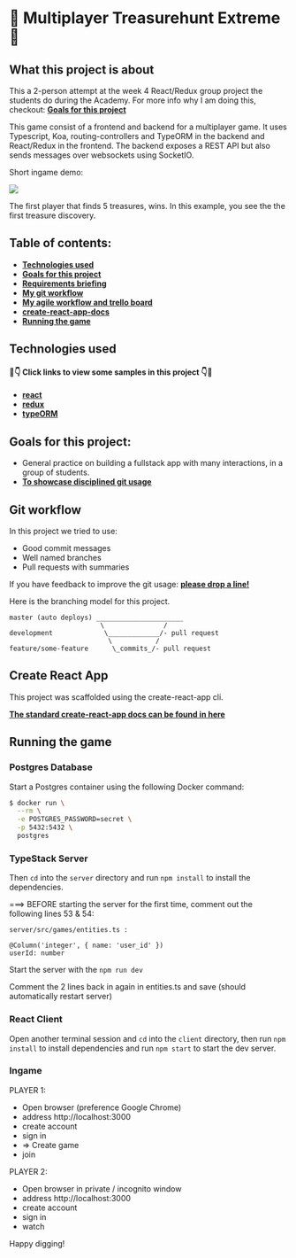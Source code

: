 # 🐶 Multiplayer Treasurehunt Extreme 🐶

## What this project is about

This a 2-person attempt at the week 4 React/Redux group project the students do during the Academy. For more info why I am doing this, checkout: **[Goals for this project](#goals-for-this-project)**

This game consist of a frontend and backend for a multiplayer game. It uses Typescript, Koa, routing-controllers and TypeORM in the backend and React/Redux in the frontend. The backend exposes a REST API but also sends messages over websockets using SocketIO. 

Short ingame demo: 

![](TREASUREHUNT_EXTREME_DEMO.gif)

The first player that finds 5 treasures, wins. In this example, you see the the first treasure discovery.

## Table of contents:

- **[Technologies used](#technologies-used)**
- **[Goals for this project](#goals-for-this-project)**
- **[Requirements briefing](#requirements)**
- **[My git workflow](#my-git-workflow)**
- **[My agile workflow and trello board](#my-agile-workflow-and-trello-board)**
- **[create-react-app-docs](#create-react-app)**
- **[Running the game](#running-the-game)**

## Technologies used

#### 👀👇 Click links to view some samples in this project 👇👀

- **[react](./client/src/components/GameDetails.js)**  
- **[redux](./client/src/reducers/games.js)**  
- **[typeORM](./server/src/games/controller.ts)**  

## Goals for this project:

- General practice on building a fullstack app with many interactions, in a group of students.
- **[To showcase disciplined git usage](#git-workflow)**

## Git workflow

In this project we tried to use:

- Good commit messages
- Well named branches
- Pull requests with summaries

If you have feedback to improve the git usage: **[please drop a line!](https://www.linkedin.com/in/martin-braun-100/)** 

Here is the branching model for this project.

```
master (auto deploys) ______________________
                       \               /
development             \_____________/- pull request
                         \           /
feature/some-feature      \_commits_/- pull request
```

## Create React App

This project was scaffolded using the create-react-app cli. 

**[The standard create-react-app docs can be found in here](./create-react-app-docs.md)**



## Running the game

### Postgres Database

Start a Postgres container using the following Docker command:

```bash
$ docker run \
  --rm \
  -e POSTGRES_PASSWORD=secret \
  -p 5432:5432 \
  postgres
```

### TypeStack Server

Then `cd` into the `server` directory and run `npm install` to install the dependencies.

===> BEFORE starting the server for the first time, comment out the following lines 53 & 54:

    server/src/games/entities.ts :

    @Column('integer', { name: 'user_id' })
    userId: number

Start the server with the `npm run dev`

Comment the 2 lines back in again in entities.ts and save (should automatically restart server)

### React Client

Open another terminal session and `cd` into the `client` directory, then run `npm install` to install dependencies and run `npm start` to start the dev server.

### Ingame

PLAYER 1:
- Open browser (preference Google Chrome)
- address http://localhost:3000 
- create account
- sign in
- => Create game 
- join

PLAYER 2:
- Open browser in private / incognito window
- address http://localhost:3000 
- create account
- sign in
- watch

Happy digging!